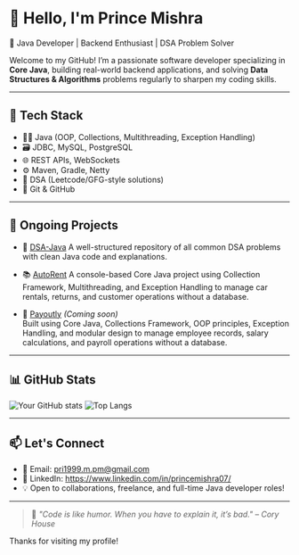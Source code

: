 # 👋 Hello, I'm Prince Mishra

🎯 Java Developer | Backend Enthusiast | DSA Problem Solver

Welcome to my GitHub! I’m a passionate software developer specializing in **Core Java**, building real-world backend applications, and solving **Data Structures & Algorithms** problems regularly to sharpen my coding skills.

---

## 🧰 Tech Stack

- 👨‍💻 Java (OOP, Collections, Multithreading, Exception Handling)
- 🗃️ JDBC, MySQL, PostgreSQL
- 🌐 REST APIs, WebSockets
- ⚙️ Maven, Gradle, Netty
- 🧠 DSA (Leetcode/GFG-style solutions)
- 📁 Git & GitHub

---

## 🚀 Ongoing Projects

- 🔧 [DSA-Java](https://github.com/PrinceMishra/java-dsa-journey) 
  A well-structured repository of all common DSA problems with clean Java code and explanations.

- 📚 [AutoRent](https://github.com/your-username/Java-Backend-App](https://github.com/PrinceMishra/java-car-rental-system))  
 A console-based Core Java project using Collection Framework, Multithreading, and Exception Handling to manage car rentals, returns, and customer operations without a database.

- 📡 [Payoutly](https://github.com/your-username/Java-WebSocket-Chat](https://github.com/PrinceMishra/java-employee-payroll-system)) *(Coming soon)*  
 Built using Core Java, Collections Framework, OOP principles, Exception Handling, and modular design to manage employee records, salary calculations, and payroll operations without a database.

---

## 📊 GitHub Stats

![Your GitHub stats](https://github-readme-stats.vercel.app/api?username=PrinceMishra&show_icons=true&theme=react)
![Top Langs](https://github-readme-stats.vercel.app/api/top-langs/?username=PrinceMishra&layout=compact&theme=react)

---

## 📫 Let's Connect

- 📧 Email: pri1999.m.pm@gmail.com
- 💼 LinkedIn: https://www.linkedin.com/in/princemishra07/
- 💡 Open to collaborations, freelance, and full-time Java developer roles!

---

> 🧠 *"Code is like humor. When you have to explain it, it’s bad." – Cory House*

Thanks for visiting my profile!
